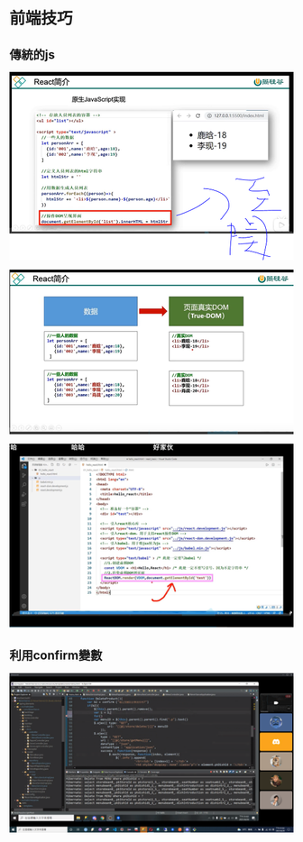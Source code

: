 # 前端技巧

## 傳統的js

![](.gitbook/assets/image%20%28245%29.png)

![](.gitbook/assets/image%20%28246%29.png)

![](.gitbook/assets/image%20%28244%29.png)

## 利用confirm變數

![](.gitbook/assets/image%20%28242%29.png)

